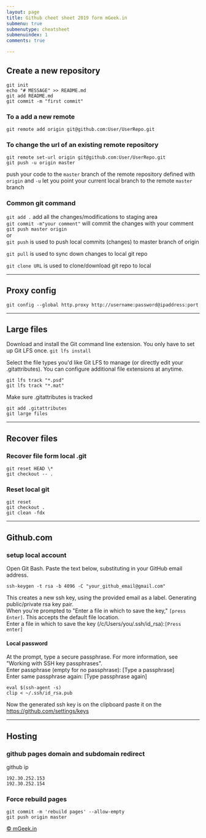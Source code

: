 ```yaml
---
layout: page
title: Github cheet sheet 2019 form mGeek.in
submenu: true
submenutype: cheatsheet
submenuindex: 1
comments: true

---
```


## Create a new repository
```
git init
echo "# MESSAGE" >> README.md
git add README.md
git commit -m "first commit"
```

### To a add a new remote
```
git remote add origin git@github.com:User/UserRepo.git
```
### To change the url of an existing remote repository
```
git remote set-url origin git@github.com:User/UserRepo.git
git push -u origin master
```  

push your code to the `master` branch of the remote repository defined with `origin` and `-u` let you point your current local branch to the remote `master` branch


### Common git command

`
git add .
`
add all the changes/modifications to staging area  
`git commit -m"your comment"` will commit the changes with your comment  
`git push master origin`  
or    
`git push` is used to push local commits (changes) to master branch of origin 

`git pull` is used to sync down changes to local git repo

`git clone URL` is used to clone/download git repo to local  







---
## Proxy config
```
git config --global http.proxy http://username:password@ipaddress:port
```

---
## Large files 
Download and install the Git command line extension. You only have to set up Git LFS once.
`git lfs install
`

Select the file types you'd like Git LFS to manage (or directly edit your .gitattributes). You can configure additional file extensions at anytime.
```
git lfs track "*.psd"
git lfs track "*.mat"
```

Make sure .gitattributes is tracked
```
git add .gitattributes
git large files
```
---
## Recover files

### Recover file form local .git
```
git reset HEAD \*
git checkout -- .
```
### Reset local git  

```
git reset
git checkout .
git clean -fdx
```
---
## Github.com
### setup local account

Open Git Bash.
Paste the text below, substituting in your GitHub email address.

```
ssh-keygen -t rsa -b 4096 -C "your_github_email@gmail.com"
```

This creates a new ssh key, using the provided email as a label.
Generating public/private rsa key pair.  
When you're prompted to "Enter a file in which to save the key," `[press Enter]`. This accepts the default file location.  
Enter a file in which to save the key (/c/Users/you/.ssh/id_rsa):`[Press enter]`

#### Local password
At the prompt, type a secure passphrase. For more information, see "Working with SSH key passphrases".  
Enter passphrase (empty for no passphrase): [Type a passphrase]  
Enter same passphrase again: [Type passphrase again]


```
eval $(ssh-agent -s)
clip < ~/.ssh/id_rsa.pub
```

Now the generated ssh key is on the clipboard paste it on the https://github.com/settings/keys





---
## Hosting
### github pages domain and subdomain redirect
github ip  
```
192.30.252.153
192.30.252.154
```
### Force rebuild pages

```
git commit -m 'rebuild pages' --allow-empty
git push origin master

```

[&copy; mGeek.in](http://mGeek.in)